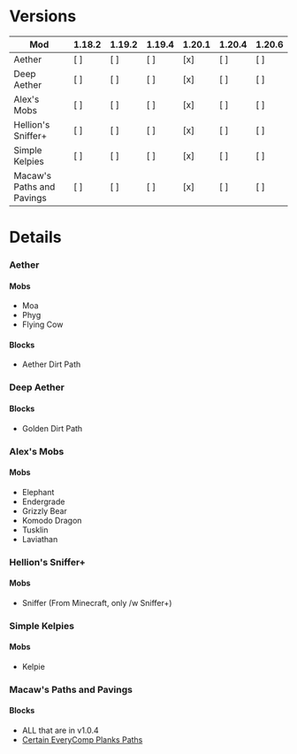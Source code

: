# Versions
| Mod                           | 1.18.2 | 1.19.2 | 1.19.4 | 1.20.1 | 1.20.4 | 1.20.6 |
| ---                           | ---    | ---    | ---    | ---    | ---    | ---    |
| Aether                        | [ ]    | [ ]    | [ ]    | [x]    | [ ]    | [ ]    |
| Deep Aether                   | [ ]    | [ ]    | [ ]    | [x]    | [ ]    | [ ]    |
| Alex's Mobs                   | [ ]    | [ ]    | [ ]    | [x]    | [ ]    | [ ]    |
| Hellion's Sniffer+            | [ ]    | [ ]    | [ ]    | [x]    | [ ]    | [ ]    |
| Simple Kelpies                | [ ]    | [ ]    | [ ]    | [x]    | [ ]    | [ ]    |
| Macaw's Paths and Pavings     | [ ]    | [ ]    | [ ]    | [x]    | [ ]    | [ ]    |

# Details

### Aether
#### Mobs
- Moa
- Phyg
- Flying Cow
#### Blocks
- Aether Dirt Path

### Deep Aether
#### Blocks
- Golden Dirt Path

### Alex's Mobs
#### Mobs
- Elephant
- Endergrade
- Grizzly Bear
- Komodo Dragon
- Tusklin
- Laviathan

### Hellion's Sniffer+
#### Mobs
- Sniffer (From Minecraft, only /w Sniffer+)

### Simple Kelpies
#### Mobs
- Kelpie

### Macaw's Paths and Pavings
#### Blocks
- ALL that are in v1.0.4
- [Certain EveryComp Planks Paths](https://github.com/VoidLeech/Paths-Are-Roads/issues/10)